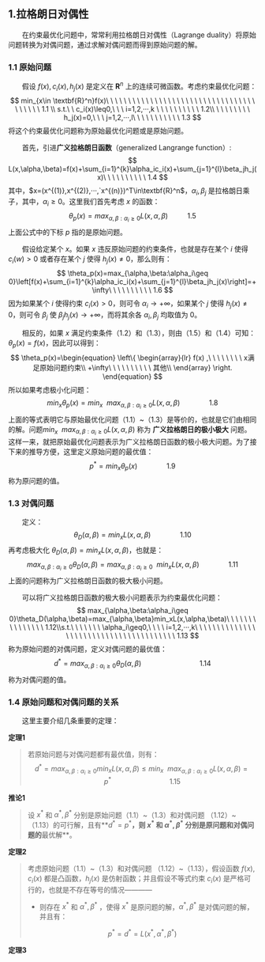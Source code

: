 ## 1.拉格朗日对偶性

&emsp;&emsp;在约束最优化问题中，常常利用拉格朗日对偶性（Lagrange duality）将原始问题转换为对偶问题，通过求解对偶问题而得到原始问题的解。

### 1.1 原始问题

&emsp;&emsp;假设 $f(x),c_i(x),h_j(x)$ 是定义在 $\textbf{R}^n$ 上的连续可微函数。考虑约束最优化问题：
$$
min_{x\in \textbf{R}^n}f(x)\ \ \ \ \ \ \ \ \ \ \ \ \ \ \ \ \ \ \ \ \ \ \ \ \ \ \ \ \ \ \ \ \ \ \ \ \ \ \ \ 1.1  \\ s.t.\ \ c_i(x)\leq0,\ \ \ i=1,2,···,k \ \ \ \ \ \ \ \ \ \ 1.2\\ \ \ \ \ \ \ \ \ h_j(x)=0,\ \ \ j=1,2,···,l\ \ \ \ \ \ \ \ \ \ \ 1.3
$$
将这个约束最优化问题称为原始最优化问题或是原始问题。

&emsp;&emsp;首先，引进**广义拉格朗日函数**（generalized Langrange function）:
$$
L(x,\alpha,\beta)=f(x)+\sum_{i=1}^{k}\alpha_ic_i(x)+\sum_{j=1}^{l}\beta_jh_j(x)\ \ \ \ \ \ \ \ \ \ 1.4
$$
其中，$x=(x^{(1)},x^{(2)},···,`x^{(n)})^T\in\textbf{R}^n$，$\alpha_i,\beta_j$ 是拉格朗日乘子，其中，$\alpha_i\geq0$。这里我们首先考虑 $x$ 的函数：
$$
\theta_p(x)=max_{\alpha,\beta:\alpha_i\geq 0}L(x,\alpha,\beta)\ \ \ \ \ \ \ \ \ \ 1.5
$$
上面公式中的下标 $p$ 指的是原始问题。

&emsp;&emsp;假设给定某个 $x$。如果 $x$ 违反原始问题的约束条件，也就是存在某个 $i$ 使得 $c_i(w)>0$ 或者存在某个 $j$ 使得 $h_j(x)\neq0$，那么则有：
$$
\theta_p(x)=max_{\alpha,\beta:\alpha_i\geq 0}\left[f(x)+\sum_{i=1}^{k}\alpha_ic_i(x)+\sum_{j=1}^{l}\beta_jh_j(x)\right]=+\infty\ \ \ \ \ \ \ \ \ \ 1.6
$$
因为如果某个 $i$ 使得约束 $c_i(x)>0$，则可令 $\alpha_i\rightarrow+\infty$，如果某个 $j$ 使得 $h_j(x)\neq0$，则可令 $\beta_j$ 使 $\beta_jh_j(x)\rightarrow+\infty$，而将其余各 $\alpha_i,\beta_j$ 均取值为 0。

&emsp;&emsp;相反的，如果 $x$ 满足约束条件（1.2）和（1.3），则由（1.5）和（1.4）可知：$\theta_p(x)=f(x)$，因此可以得到：
$$
\theta_p(x)=\begin{equation}  
\left\{  
             \begin{array}{lr}  
             f(x) ,\ \ \ \ \ \ \ \ x满足原始问题约束\\  
            +\infty\ \ \ \ \ \ \ \ \ \   其他\\  
             \end{array}  
\right.  
\end{equation} 
$$
所以如果考虑极小化问题：
$$
min_x\theta_p(x)=min_x\ \ max_{\alpha,\beta:\alpha_i\geq 0}L(x,\alpha,\beta)\ \ \ \ \ \ \ \ \ \ \ \ \ \ \ 1.8
$$
上面的等式表明它与原始最优化问题（1.1）~（1.3）是等价的，也就是它们由相同的解。问题$min_x\ \ max_{\alpha,\beta:\alpha_i\geq 0}L(x,\alpha,\beta)$ 称为 **广义拉格朗日的极小极大** 问题。这样一来，就把原始最优化问题表示为广义拉格朗日函数的极小极大问题。为了接下来的推导方便，这里定义原始问题的最优值：
$$
p^*=min_x\theta_p(x)\ \ \ \ \ \ \ \ \ \ \ \ \ \ \ 1.9
$$
称为原问题的值。



### 1.3 对偶问题

&emsp;&emsp;定义：
$$
\theta_D(\alpha,\beta)=min_xL(x,\alpha,\beta)\ \ \ \ \ \ \ \ \ \ \ \ \ \ \ 1.10
$$
再考虑极大化 $\theta_D(\alpha,\beta)=min_xL(x,\alpha,\beta)$，也就是：
$$
max_{\alpha,\beta:\alpha_i\geq 0}\theta_D(\alpha,\beta)= max_{\alpha,\beta:\alpha_i\geq 0}\ \ min_xL(x,\alpha,\beta)\ \ \ \ \ \ \ \ \ \ \ \ \ \ \ 1.11
$$
上面的问题称为广义拉格朗日函数的极大极小问题。

&emsp;&emsp;可以将广义拉格朗日函数的极大极小问题表示为约束最优化问题：
$$
max_{\alpha,\beta:\alpha_i\geq 0}\theta_D(\alpha,\beta)=max_{\alpha,\beta}min_xL(x,\alpha,\beta)\ \ \ \ \ \ \ \ \ \ \ \ \ \ \ 1.12\\s.t.\ \ \ \ \ \ \ \alpha_i\geq0,\ \ \ \ i=1,2,···,k\ \ \ \ \ \ \ \ \ \ \ \ \ \ \  \ \ \ \ \ \ \ \ \ \ \ \ \ \  \ \ \ \ \ \ \ \ \ \ 1.13
$$
称为原始问题的对偶问题，定义对偶问题的最优值：
$$
d^*=max_{\alpha,\beta:\alpha_i\geq0}\theta_D(\alpha,\beta)\ \ \ \ \ \  \ \ \ \ \ \ \ \ \ \ \ \ \ \  \ \ \ \ \ \ \ \ \ \ 1.14
$$
称为对偶问题的值。



### 1.4 原始问题和对偶问题的关系

&emsp;&emsp;这里主要介绍几条重要的定理：

**定理1**

> 若原始问题与对偶问题都有最优值，则有：
> $$
> d^*=max_{\alpha,\beta:\alpha_i\geq0}min_xL(x,\alpha,\beta)\leq min_x\ \ max_{\alpha,\beta:\alpha_i\geq 0}L(x,\alpha,\beta)=p^*\ \ \ \ \ \  \ \ \ \ \ \ \ \ \ \ \ \ \ \  \ \ \ \ \ \ \ \ \ \ 1.15
> $$
>



**推论1**

> 设 $x^*$ 和 $\alpha^*,\beta^*$ 分别是原始问题（1.1）~（1.3）和对偶问题 （1.12）~（1.13）的可行解，且有**$d^*=p^*$**，则 $x^*$ 和 $\alpha^*,\beta^*$ 分别是原问题和对偶问题的**最优解**。



**定理2**

> 考虑原始问题（1.1）~（1.3）和对偶问题 （1.12）~（1.13），假设函数 $f(x),c_i(x)$ 都是凸函数，$h_j(x)$ 是仿射函数；并且假设不等式约束 $c_i(x)$ 是严格可行的，也就是不存在等号的情况————
>
> - 则存在 $x^*$ 和 $\alpha^*,\beta^*$ ，使得 $x^*$ 是原问题的解，$\alpha^*,\beta^*$ 是对偶问题的解，并且有：
>
> $$
> p^*=d^*=L(x^*,\alpha^*,\beta^*)
> $$
>



**定理3**


